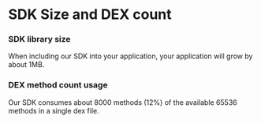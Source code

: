 # SDK Size and DEX count

### SDK library size

When including our SDK into your application, your application will grow by about 1MB.

### DEX method count usage

Our SDK consumes about 8000 methods \(12%\) of the available 65536 methods in a single dex file.

